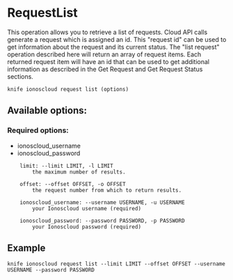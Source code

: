 # RequestList

This operation allows you to retrieve a list of requests. Cloud API calls generate a request which is assigned an id. This "request id" can be used to get information about the request and its current status. The "list request" operation described here will return an array of request items. Each returned request item will have an id that can be used to get additional information as described in the Get Request and Get Request Status sections.

```text
knife ionoscloud request list (options)
```

## Available options:

### Required options:

* ionoscloud\_username
* ionoscloud\_password

```text
    limit: --limit LIMIT, -l LIMIT
        the maximum number of results.

    offset: --offset OFFSET, -o OFFSET
        the request number from which to return results.

    ionoscloud_username: --username USERNAME, -u USERNAME
        your Ionoscloud username (required)

    ionoscloud_password: --password PASSWORD, -p PASSWORD
        your Ionoscloud password (required)
```
## Example

```text
knife ionoscloud request list --limit LIMIT --offset OFFSET --username USERNAME --password PASSWORD
```
